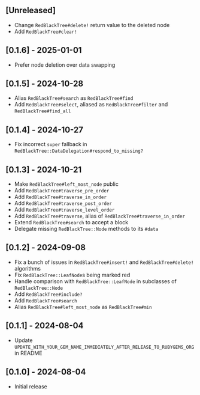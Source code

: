## [Unreleased]

- Change `RedBlackTree#delete!` return value to the deleted node
- Add `RedBlackTree#clear!`

## [0.1.6] - 2025-01-01

- Prefer node deletion over data swapping

## [0.1.5] - 2024-10-28

- Alias `RedBlackTree#search` as `RedBlackTree#find`
- Add `RedBlackTree#select`, aliased as `RedBlackTree#filter` and `RedBlackTree#find_all`

## [0.1.4] - 2024-10-27

- Fix incorrect `super` fallback in `RedBlackTree::DataDelegation#respond_to_missing?`

## [0.1.3] - 2024-10-21

- Make `RedBlackTree#left_most_node` public
- Add `RedBlackTree#traverse_pre_order`
- Add `RedBlackTree#traverse_in_order`
- Add `RedBlackTree#traverse_post_order`
- Add `RedBlackTree#traverse_level_order`
- Add `RedBlackTree#traverse`, alias of `RedBlackTree#traverse_in_order`
- Extend `RedBlackTree#search` to accept a block
- Delegate missing `RedBlackTree::Node` methods to its `#data`

## [0.1.2] - 2024-09-08

- Fix a bunch of issues in `RedBlackTree#insert!` and `RedBlackTree#delete!` algorithms
- Fix `RedBlackTree::LeafNode`s being marked red
- Handle comparison with `RedBlackTree::LeafNode` in subclasses of `RedBlackTree::Node`
- Add `RedBlackTree#include?`
- Add `RedBlackTree#search`
- Alias `RedBlackTree#left_most_node` as `RedBlackTree#min`

## [0.1.1] - 2024-08-04

- Update `UPDATE_WITH_YOUR_GEM_NAME_IMMEDIATELY_AFTER_RELEASE_TO_RUBYGEMS_ORG` in README

## [0.1.0] - 2024-08-04

- Initial release
